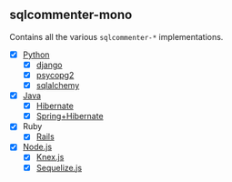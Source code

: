 ## sqlcommenter-mono

Contains all the various `sqlcommenter-*` implementations.

- [X] [Python](python/sqlcommenter-python/README.md)
    - [X] [django](python/sqlcommenter-python/README.md#django)
    - [X] [psycopg2](python/sqlcommenter-python/README.md#sqlalchemy)
    - [X] [sqlalchemy](python/sqlcommenter-python/README.md#psycopg2)
- [X] [Java](java/sqlcommenter-java/README.md)
    - [X] [Hibernate](java/sqlcommenter-java/README.md#hibernate)
    - [X] [Spring+Hibernate](java/sqlcommenter-java/README.md#spring-hibernate)
- [X] Ruby
    - [X] [Rails](ruby/sqlcommenter-ruby/sqlcommenter_rails/README.md)
- [X] [Node.js](nodejs/sqlcommenter-nodejs/README.md)
    - [X] [Knex.js](nodejs/sqlcommenter-nodejs/packages/sqlcommenter-knex/README.md)
    - [X] [Sequelize.js](nodejs/sqlcommenter-nodejs/packages/sqlcommenter-sequelize/README.md)
